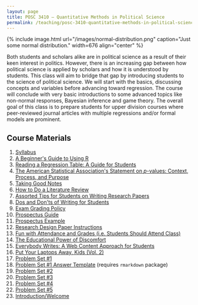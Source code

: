 ```yaml
---
layout: page
title: POSC 3410 – Quantitative Methods in Political Science
permalink: /teaching/posc-3410-quantitative-methods-in-political-science/
---
```


{% include image.html url="/images/normal-distribution.png" caption="Just some normal distribution." width=676 align="center" %}

Both students and scholars alike are in political science as a result of their keen interest in politics. However, there is an increasing gap between how political science is applied by scholars and how it is understood by students. This class will aim to bridge that gap by introducing students to the science of political science. We will start with the basics, discussing concepts and variables before advancing toward regression. The course will conclude with very basic introductions to some advanced topics like non-normal responses, Bayesian inference and game theory. The overall goal of this class is to prepare students for upper division courses where peer-reviewed journal articles with multiple regressions and/or formal models are prominent.

## Course Materials

1. [Syllabus](https://www.dropbox.com/s/fribou4nn5vo9q3/posc3410-fall2016-syllabus.pdf?dl=0)
2. [A Beginner's Guide to Using R](/blog/2014/08/a-beginners-guide-to-using-r/)
3. [Reading a Regression Table: A Guide for Students](/blog/2014/08/reading-a-regression-table-a-guide-for-students/)
4. [The American Statistical Association's Statement on *p*-values: Context, Process, and Purpose](http://amstat.tandfonline.com/doi/abs/10.1080/00031305.2016.1154108)
5. [Taking Good Notes](/blog/2014/09/taking-good-notes/)
6. [How to Do a Literature Review](/blog/2014/11/how-to-do-a-literature-review/)
7. [Assorted Tips for Students on Writing Research Papers](http://svmiller.com/blog/2015/12/assorted-tips-students-research-papers/)
8. [Dos and Don'ts of Writing for Students](/blog/2015/06/dos-and-donts-of-writing-for-students/)
9. [Exam Grading Policy](https://www.dropbox.com/s/apihjs7di81aqcv/svm-exam-grading-policy.pdf?dl=0)
10. [Prospectus Guide](https://www.dropbox.com/s/i2vzzg0vmy6ppw4/posc3410-prospectus-guide.pdf)
11. [Prospectus Example](https://www.dropbox.com/s/swrs77jawpxpec8/posc3410-prospectus-example.pdf?dl=0)
12. [Research Design Paper Instructions](https://www.dropbox.com/s/qhv4d4pjsk2rxgt/posc3410-research-design-paper-instructions.pdf?dl=0)
13. [Fun with Attendance and Grades (i.e. Students Should Attend Class)](http://svmiller.com/blog/2016/05/fun-with-attendance-grades/)
14. [The Educational Power of Discomfort](http://svmiller.com/blog/2016/05/educational-power-discomfort/)
15. [Everybody Writes: A Web Content Approach for Students](http://svmiller.com/blog/2016/05/everybody-writes-academic/)
16. [Put Your Laptops Away, Kids (Vol. 2)](http://svmiller.com/blog/2016/05/put-your-laptops-away-2/)
17. [Problem Set #1](https://www.dropbox.com/s/q3t37raz6alh3u8/posc3410-hw1.pdf?dl=0)
18. [Problem Set #1 Answer Template](https://www.dropbox.com/s/dbrnzh67ozsje29/posc3410-hw1-answer-template.Rmd?dl=0) (requires `rmarkdown` package)
19. [Problem Set #2](https://www.dropbox.com/s/4fp0hozux8ova9y/posc3410-hw2.pdf?dl=0)
20. [Problem Set #3](https://www.dropbox.com/s/3cyi4akuznp8efa/posc3410-hw3.pdf?dl=0)
21. [Problem Set #4](https://www.dropbox.com/s/wosdpa2yh3svyl4/posc3410-hw4.pdf?dl=0)
22. [Problem Set #5](https://www.dropbox.com/s/xydln5cgce908zw/posc3410-hw5.pdf?dl=0)
23. [Introduction/Welcome](https://www.dropbox.com/s/baratz98onphaa3/posc3410-lecture-syllabus-day.pdf?dl=0)
